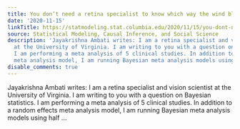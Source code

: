 ```yaml
---
title: You don’t need a retina specialist to know which way the wind blows
date: '2020-11-15'
linkTitle: https://statmodeling.stat.columbia.edu/2020/11/15/you-dont-need-a-retina-specialist-to-know-which-way-the-wind-blows/
source: Statistical Modeling, Causal Inference, and Social Science
description: 'Jayakrishna Ambati writes: I am a retina specialist and vision scientist
  at the University of Virginia. I am writing to you with a question on Bayesian statistics.
  I am performing a meta analysis of 5 clinical studies. In addition to a random effects
  meta analysis model, I am running Bayesian meta analysis models using half ...'
disable_comments: true
---
```

Jayakrishna Ambati writes: I am a retina specialist and vision scientist at the University of Virginia. I am writing to you with a question on Bayesian statistics. I am performing a meta analysis of 5 clinical studies. In addition to a random effects meta analysis model, I am running Bayesian meta analysis models using half ...